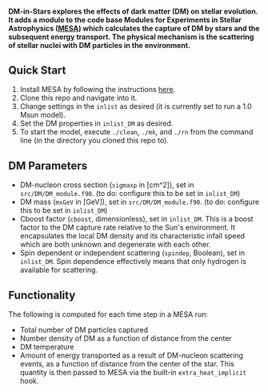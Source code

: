 #### DM-in-Stars explores the effects of dark matter (DM) on stellar evolution. It adds a module to the code base Modules for Experiments in Stellar Astrophysics ([MESA](http://mesa.sourceforge.net)) which calculates the capture of DM by stars and the subsequent energy transport. The physical mechanism is the scattering of stellar nuclei with DM particles in the environment.

## Quick Start ##
1. Install MESA by following the instructions [here](http://mesa.sourceforge.net/prereqs.html).
2. Clone this repo and navigate into it.
3. Change settings in the `inlist` as desired (it is currently set to run a 1.0 Msun model).
4. Set the DM properties in `inlist_DM` as desired.
5. To start the model, execute `./clean`, `./mk`, and `./rn` from the command line (in the directory you cloned this repo to).

## DM Parameters ##
- DM-nucleon cross section (`sigmaxp` in [cm^2]), set in `src/DM/DM_module.f90`. (to do: configure this to be set in `inlist_DM`)
- DM mass (`mxGeV` in [GeV]), set in `src/DM/DM_module.f90`. (to do: configure this to be set in `inlist_DM`)
- Cboost factor (`cboost`, dimensionless), set in `inlist_DM`. This is a boost factor to the DM capture rate relative to the Sun's environment. It encapsulates the local DM density and its characteristic infall speed which are both unknown and degenerate with each other.
- Spin dependent or independent scattering (`spindep`, Boolean), set in `inlist_DM`. Spin dependence effectively means that only hydrogen is available for scattering.

## Functionality ##
The following is computed for each time step in a MESA run:
- Total number of DM particles captured
- Number density of DM as a function of distance from the center
- DM temperature
- Amount of energy transported as a result of DM-nucleon scattering events, as a function of distance from the center of the star. This quantity is then passed to MESA via the built-in `extra_heat_implicit` hook.
